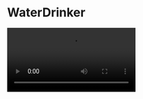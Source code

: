 # WaterDrinker

![Watch the video](https://raw.githubusercontent.com/Lynn12378/WaterDrinker/raw/main/WDDemo.mp4)
